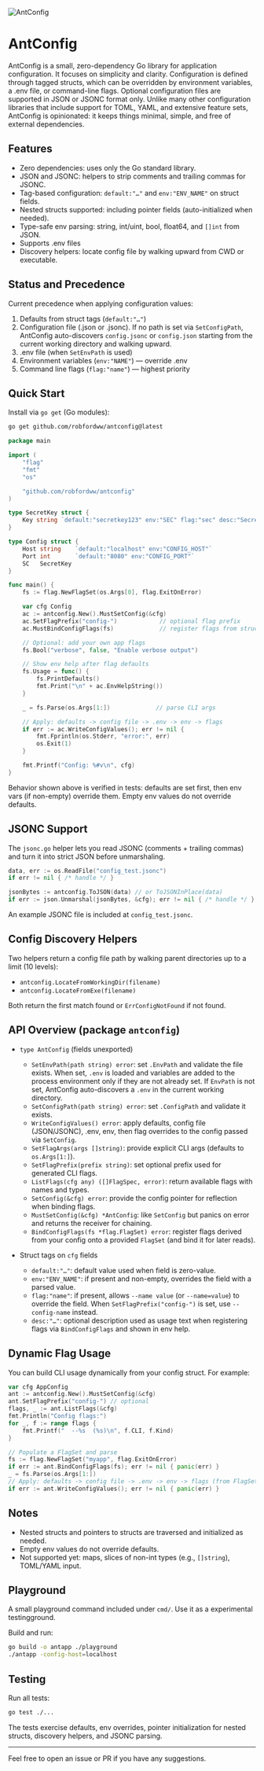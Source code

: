 ![AntConfig](assets/antconfig.png)

# AntConfig

AntConfig is a small, zero-dependency Go library for application configuration. It focuses on simplicity and clarity. Configuration is defined through tagged structs, which can be overridden by environment variables, a .env file, or command-line flags. Optional configuration files are supported in JSON or JSONC format only. Unlike many other configuration libraries that include support for TOML, YAML, and extensive feature sets, AntConfig is opinionated: it keeps things minimal, simple, and free of external dependencies.

## Features

- Zero dependencies: uses only the Go standard library.
- JSON and JSONC: helpers to strip comments and trailing commas for JSONC.
- Tag-based configuration: `default:"…"` and `env:"ENV_NAME"` on struct fields.
- Nested structs supported: including pointer fields (auto-initialized when needed).
- Type-safe env parsing: string, int/uint, bool, float64, and `[]int` from JSON.
- Supports .env files
- Discovery helpers: locate config file by walking upward from CWD or executable.


## Status and Precedence

Current precedence when applying configuration values:

1) Defaults from struct tags (`default:"…"`)
2) Configuration file (.json or .jsonc). If no path is set via `SetConfigPath`, AntConfig auto-discovers `config.jsonc` or `config.json` starting from the current working directory and walking upward.
3) .env file (when `SetEnvPath` is used)
4) Environment variables (`env:"NAME"`) — override .env
5) Command line flags (`flag:"name"`) — highest priority

## Quick Start

Install via `go get` (Go modules):

```bash
go get github.com/robfordww/antconfig@latest
```

```go
package main

import (
    "flag"
    "fmt"
    "os"

    "github.com/robfordww/antconfig"
)

type SecretKey struct {
    Key string `default:"secretkey123" env:"SEC" flag:"sec" desc:"Secret key for encryption"`
}

type Config struct {
    Host string    `default:"localhost" env:"CONFIG_HOST"`
    Port int       `default:"8080" env:"CONFIG_PORT"`
    SC   SecretKey
}

func main() {
    fs := flag.NewFlagSet(os.Args[0], flag.ExitOnError)

    var cfg Config
    ac := antconfig.New().MustSetConfig(&cfg)
    ac.SetFlagPrefix("config-")            // optional flag prefix
    ac.MustBindConfigFlags(fs)             // register flags from struct tags

    // Optional: add your own app flags
    fs.Bool("verbose", false, "Enable verbose output")

    // Show env help after flag defaults
    fs.Usage = func() {
        fs.PrintDefaults()
        fmt.Print("\n" + ac.EnvHelpString())
    }

    _ = fs.Parse(os.Args[1:])             // parse CLI args

    // Apply: defaults -> config file -> .env -> env -> flags
    if err := ac.WriteConfigValues(); err != nil {
        fmt.Fprintln(os.Stderr, "error:", err)
        os.Exit(1)
    }

    fmt.Printf("Config: %#v\n", cfg)
}
```

Behavior shown above is verified in tests: defaults are set first, then env
vars (if non-empty) override them. Empty env values do not override defaults.

## JSONC Support

The `jsonc.go` helper lets you read JSONC (comments + trailing commas) and
turn it into strict JSON before unmarshaling.

```go
data, err := os.ReadFile("config_test.jsonc")
if err != nil { /* handle */ }

jsonBytes := antconfig.ToJSON(data) // or ToJSONInPlace(data)
if err := json.Unmarshal(jsonBytes, &cfg); err != nil { /* handle */ }
```

An example JSONC file is included at `config_test.jsonc`.

## Config Discovery Helpers

Two helpers return a config file path by walking parent directories up to a
limit (10 levels):

- `antconfig.LocateFromWorkingDir(filename)`
- `antconfig.LocateFromExe(filename)`

Both return the first match found or `ErrConfigNotFound` if not found.

## API Overview (package `antconfig`)

- `type AntConfig` (fields unexported)
  - `SetEnvPath(path string) error`: set `.EnvPath` and validate the file exists. When set, `.env` is loaded and variables are added to the process environment only if they are not already set. If `EnvPath` is not set, AntConfig auto-discovers a `.env` in the current working directory.
  - `SetConfigPath(path string) error`: set `.ConfigPath` and validate it exists.
  - `WriteConfigValues() error`: apply defaults, config file (JSON/JSONC), .env, env, then flag overrides to the config passed via `SetConfig`.
  - `SetFlagArgs(args []string)`: provide explicit CLI args (defaults to `os.Args[1:]`).
  - `SetFlagPrefix(prefix string)`: set optional prefix used for generated CLI flags.
  - `ListFlags(cfg any) ([]FlagSpec, error)`: return available flags with names and types.
  - `SetConfig(&cfg) error`: provide the config pointer for reflection when binding flags.
  - `MustSetConfig(&cfg) *AntConfig`: like `SetConfig` but panics on error and returns the receiver for chaining.
  - `BindConfigFlags(fs *flag.FlagSet) error`: register flags derived from your config onto a provided `FlagSet` (and bind it for later reads).

- Struct tags on `cfg` fields
  - `default:"…"`: default value used when field is zero-value.
  - `env:"ENV_NAME"`: if present and non-empty, overrides the field with a parsed value.
  - `flag:"name"`: if present, allows `--name value` (or `--name=value`) to override the field. When `SetFlagPrefix("config-")` is set, use `--config-name` instead.
  - `desc:"…"`: optional description used as usage text when registering flags via `BindConfigFlags` and shown in env help.

## Dynamic Flag Usage

You can build CLI usage dynamically from your config struct. For example:

```go
var cfg AppConfig
ant := antconfig.New().MustSetConfig(&cfg)
ant.SetFlagPrefix("config-") // optional
flags, _ := ant.ListFlags(&cfg)
fmt.Println("Config flags:")
for _, f := range flags {
    fmt.Printf("  --%s  (%s)\n", f.CLI, f.Kind)
}

// Populate a FlagSet and parse
fs := flag.NewFlagSet("myapp", flag.ExitOnError)
if err := ant.BindConfigFlags(fs); err != nil { panic(err) }
_ = fs.Parse(os.Args[1:])
// Apply: defaults -> config file -> .env -> env -> flags (from FlagSet)
if err := ant.WriteConfigValues(); err != nil { panic(err) }
```

## Notes

- Nested structs and pointers to structs are traversed and initialized as needed.
- Empty env values do not override defaults.
- Not supported yet: maps, slices of non-int types (e.g., `[]string`), TOML/YAML input.

## Playground

A small playground command included under `cmd/`. Use it as a experimental testingground.

Build and run:

```bash
go build -o antapp ./playground
./antapp -config-host=localhost
```

## Testing

Run all tests:

```bash
go test ./...
```

The tests exercise defaults, env overrides, pointer initialization for nested
structs, discovery helpers, and JSONC parsing.

---

Feel free to open an issue or PR if you have any suggestions.
